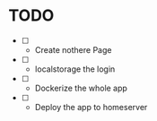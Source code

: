 # TODO

- [ ] - Create nothere Page
- [ ] - localstorage the login
- [ ] - Dockerize the whole app
- [ ] - Deploy the app to homeserver
